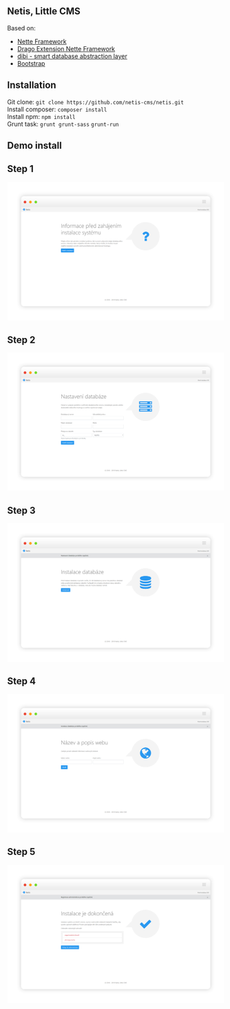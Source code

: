## Netis, Little CMS

Based on:
- [Nette Framework](https://github.com/nette/nette)
- [Drago Extension Nette Framework](https://github.com/drago-ex)
- [dibi - smart database abstraction layer](https://github.com/dg/dibi)
- [Bootstrap](https://github.com/twbs/bootstrap)

## Installation

Git clone:   ```git clone https://github.com/netis-cms/netis.git```  
Install composer: ```composer install```  
Install npm: ```npm install```  
Grunt task: ```grunt grunt-sass``` ```grunt-run```

## Demo install

## Step 1

![Screenshot](https://raw.githubusercontent.com/netis-cms/netis/master/assets/steps/step1.png)

## Step 2

![Screenshot](https://raw.githubusercontent.com/netis-cms/netis/master/assets/steps/step2.png)

## Step 3

![Screenshot](https://raw.githubusercontent.com/netis-cms/netis/master/assets/steps/step3.png)

## Step 4

![Screenshot](https://raw.githubusercontent.com/netis-cms/netis/master/assets/steps/step4.png)

## Step 5

![Screenshot](https://raw.githubusercontent.com/netis-cms/netis/master/assets/steps/step5.png)
